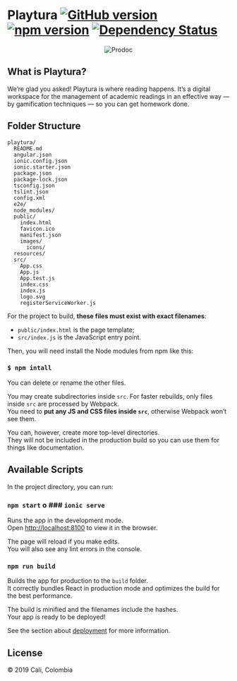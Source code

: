 # Playtura  [![GitHub version](https://badge.fury.io/gh/google%2Fmaterial-design-lite.svg)](https://badge.fury.io/gh/google%2Fmaterial-design-lite) [![npm version](https://badge.fury.io/js/material-design-lite.svg)](https://badge.fury.io/js/material-design-lite) [![Dependency Status](https://david-dm.org/google/material-design-lite.svg)](https://david-dm.org/google/material-design-lite)


<p align="center">
    <img src='https://res.cloudinary.com/attearturo/image/upload/v1558480169/Frame_2_bva24l.png' alt="Prodoc"/>
</p>

## What is Playtura?
We’re glad you asked! Playtura is where reading happens. It’s a digital workspace for the management of academic readings
in an effective way — by gamification techniques — so you can get homework done.


## Folder Structure

```
playtura/
  README.md  
  angular.json
  ionic.config.json
  ionic.starter.json
  package.json
  package-lock.json
  tsconfig.json
  tslint.json
  config.xml
  e2e/
  node_modules/
  public/
    index.html
    favicon.ico
    manifest.json
    images/
      icons/
  resources/
  src/
    App.css
    App.js
    App.test.js
    index.css
    index.js
    logo.svg
    registerServiceWorker.js
```

For the project to build, **these files must exist with exact filenames**:

* `public/index.html` is the page template;
* `src/index.js` is the JavaScript entry point.

Then, you will need install the Node modules from npm like this:

### `$ npm intall`

You can delete or rename the other files.

You may create subdirectories inside `src`. For faster rebuilds, only files inside `src` are processed by Webpack.<br>
You need to **put any JS and CSS files inside `src`**, otherwise Webpack won’t see them.

You can, however, create more top-level directories.<br>
They will not be included in the production build so you can use them for things like documentation.

## Available Scripts

In the project directory, you can run:

### `npm start`  o   ### `ionic serve`

Runs the app in the development mode.<br>
Open [http://localhost:8100](http://localhost:8100) to view it in the browser.

The page will reload if you make edits.<br>
You will also see any lint errors in the console.

### `npm run build`

Builds the app for production to the `build` folder.<br>
It correctly bundles React in production mode and optimizes the build for the best performance.

The build is minified and the filenames include the hashes.<br>
Your app is ready to be deployed!

See the section about [deployment](#deployment) for more information.


## License

© 2019
Cali, Colombia
